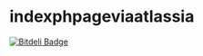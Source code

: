# indexphpageviaatlassia

[![Bitdeli Badge](https://d2weczhvl823v0.cloudfront.net/aqqaluk/indexphpageviaatlassia/trend.png)](https://bitdeli.com/free "Bitdeli Badge")

